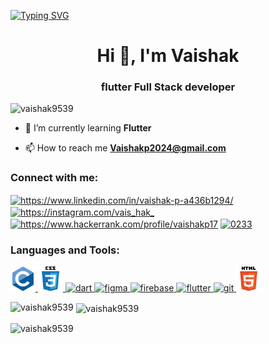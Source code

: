 [![Typing SVG](https://readme-typing-svg.demolab.com?font=Fira+Code&weight=700&size=25&pause=1000&background=000000&center=true&vCenter=true&random=false&width=435&lines=VAISHAK+P;Flutter+Full+Stack+Developer)](https://git.io/typing-svg)
<h1 align="center">Hi 👋, I'm Vaishak</h1>
<h3 align="center">flutter Full Stack developer</h3>

<p align="left"> <img src="https://komarev.com/ghpvc/?username=vaishak9539&label=Profile%20views&color=0e75b6&style=flat" alt="vaishak9539" /> </p>

- 🌱 I’m currently learning **Flutter**

- 📫 How to reach me **Vaishakp2024@gmail.com**

<h3 align="left">Connect with me:</h3>
<p align="left">
<a href="https://linkedin.com/in/https://www.linkedin.com/in/vaishak-p-a436b1294/" target="blank"><img align="center" src="https://raw.githubusercontent.com/rahuldkjain/github-profile-readme-generator/master/src/images/icons/Social/linked-in-alt.svg" alt="https://www.linkedin.com/in/vaishak-p-a436b1294/" height="30" width="40" /></a>
<a href="https://instagram.com/https://instagram.com/vais_hak_" target="blank"><img align="center" src="https://raw.githubusercontent.com/rahuldkjain/github-profile-readme-generator/master/src/images/icons/Social/instagram.svg" alt="https://instagram.com/vais_hak_" height="30" width="40" /></a>
<a href="https://www.hackerrank.com/https://www.hackerrank.com/profile/vaishakp17" target="blank"><img align="center" src="https://raw.githubusercontent.com/rahuldkjain/github-profile-readme-generator/master/src/images/icons/Social/hackerrank.svg" alt="https://www.hackerrank.com/profile/vaishakp17" height="30" width="40" /></a>
<a href="https://discord.gg/0233" target="blank"><img align="center" src="https://raw.githubusercontent.com/rahuldkjain/github-profile-readme-generator/master/src/images/icons/Social/discord.svg" alt="0233" height="30" width="40" /></a>
</p>

<h3 align="left">Languages and Tools:</h3>
<p align="left"> <a href="https://www.cprogramming.com/" target="_blank" rel="noreferrer"> <img src="https://raw.githubusercontent.com/devicons/devicon/master/icons/c/c-original.svg" alt="c" width="40" height="40"/> </a> <a href="https://www.w3schools.com/css/" target="_blank" rel="noreferrer"> <img src="https://raw.githubusercontent.com/devicons/devicon/master/icons/css3/css3-original-wordmark.svg" alt="css3" width="40" height="40"/> </a> <a href="https://dart.dev" target="_blank" rel="noreferrer"> <img src="https://www.vectorlogo.zone/logos/dartlang/dartlang-icon.svg" alt="dart" width="40" height="40"/> </a> <a href="https://www.figma.com/" target="_blank" rel="noreferrer"> <img src="https://www.vectorlogo.zone/logos/figma/figma-icon.svg" alt="figma" width="40" height="40"/> </a> <a href="https://firebase.google.com/" target="_blank" rel="noreferrer"> <img src="https://www.vectorlogo.zone/logos/firebase/firebase-icon.svg" alt="firebase" width="40" height="40"/> </a> <a href="https://flutter.dev" target="_blank" rel="noreferrer"> <img src="https://www.vectorlogo.zone/logos/flutterio/flutterio-icon.svg" alt="flutter" width="40" height="40"/> </a> <a href="https://git-scm.com/" target="_blank" rel="noreferrer"> <img src="https://www.vectorlogo.zone/logos/git-scm/git-scm-icon.svg" alt="git" width="40" height="40"/> </a> <a href="https://www.w3.org/html/" target="_blank" rel="noreferrer"> <img src="https://raw.githubusercontent.com/devicons/devicon/master/icons/html5/html5-original-wordmark.svg" alt="html5" width="40" height="40"/> </a> </p>

<p><img align="left" src="https://github-readme-stats.vercel.app/api/top-langs?username=vaishak9539&show_icons=true&locale=en&layout=compact" alt="vaishak9539" /></p>

<p>&nbsp;<img align="center" src="https://github-readme-stats.vercel.app/api?username=vaishak9539&show_icons=true&locale=en" alt="vaishak9539" /></p>

<p><img align="center" src="https://github-readme-streak-stats.herokuapp.com/?user=vaishak9539&" alt="vaishak9539" /></p>
